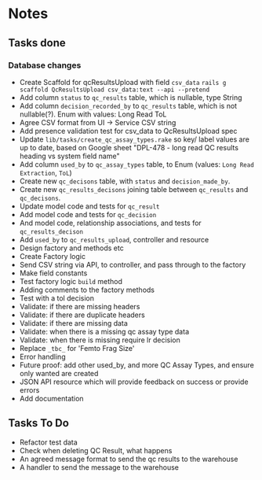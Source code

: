 # Notes

## Tasks done

### Database changes

- Create Scaffold for qcResultsUpload with field `csv_data`
  `rails g scaffold QcResultsUpload csv_data:text --api --pretend`
- Add column `status` to `qc_results` table, which is nullable, type String
- Add column `decision_recorded_by` to `qc_results` table, which is not nullable(?). Enum with values:
  Long Read
  ToL
- Agree CSV format from UI -> Service
  CSV string
- Add presence validation test for csv_data to QcResultsUpload spec
- Update `lib/tasks/create_qc_assay_types.rake` so key/ label values are up to date, based on Google sheet "DPL-478 - long read QC results heading vs system field name"
- Add column `used_by` to `qc_assay_types` table, to Enum (values: `Long Read Extraction`, `ToL`)
- Create new `qc_decisons` table, with `status` and `decision_made_by`.
- Create new `qc_results_decisons` joining table between `qc_results` and `qc_decisons`.
- Update model code and tests for `qc_result`
- Add model code and tests for `qc_decision`
- And model code, relationship associations, and tests for `qc_results_decison`
- Add `used_by` to `qc_results_upload`, controller and resource
- Design factory and methods etc
- Create Factory logic
- Send CSV string via API, to controller, and pass through to the factory
- Make field constants
- Test factory logic `build` method
- Adding comments to the factory methods
- Test with a tol decision
- Validate: if there are missing headers
- Validate: if there are duplicate headers
- Validate: if there are missing data
- Validate: when there is a missing qc assay type data
- Validate: when there is missing require lr decision
- Replace `_tbc_` for 'Femto Frag Size'
- Error handling
- Future proof: add other used_by, and more QC Assay Types, and ensure only wanted are created
- JSON API resource which will provide feedback on success or provide errors
- Add documentation

## Tasks To Do

- Refactor test data
- Check when deleting QC Result, what happens
- An agreed message format to send the qc results to the warehouse
- A handler to send the message to the warehouse
